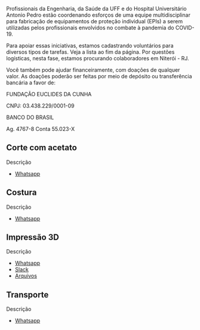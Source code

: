 Profissionais da Engenharia, da Saúde da UFF e do Hospital Universitário Antonio Pedro estão coordenando esforços de uma equipe multidisciplinar para fabricação de equipamentos de proteção individual (EPIs) a serem utilizadas pelos profissionais envolvidos no combate à pandemia do COVID-19.

Para apoiar essas iniciativas, estamos cadastrando voluntários para diversos tipos de tarefas. Veja a lista ao fim da página. Por questões logísticas, nesta fase, estamos procurando colaboradores em Niterói - RJ.

Você também pode ajudar financeiramente, com doações de qualquer valor. As doações poderão ser feitas por meio de depósito ou transferência bancária a favor de:

FUNDAÇÃO EUCLIDES DA CUNHA

CNPJ: 03.438.229/0001-09

BANCO DO BRASIL

Ag. 4767-8 Conta 55.023-X


## Corte com acetato

Descrição

  - [Whatsapp](#)

## Costura

Descrição

  - [Whatsapp](#)

## Impressão 3D

Descrição

  - [Whatsapp](#)
  - [Slack](#)
  - [Arquivos](#)

## Transporte

Descrição

  - [Whatsapp](#)
